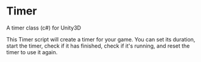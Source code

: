 # Timer
A timer class (c#) for Unity3D

This Timer script will create a timer for your game. You can set its duration, start the timer, check if it has finished, check if it's running, and reset the timer to use it again.
